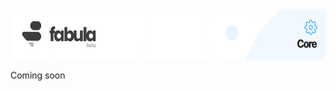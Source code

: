 <a href="https://www.fabulaui.com" target="_blank">
    <img alt="Fabula Core" height="80" src="https://github.com/fabula-ui/core/blob/master/.github/assets/fabula-github-core.png">
</a>

Coming soon